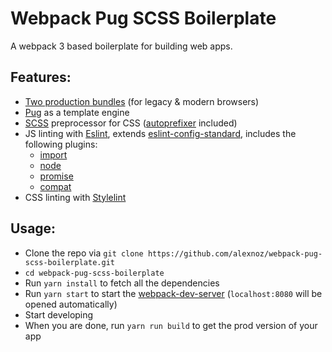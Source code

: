 # Webpack Pug SCSS Boilerplate

A webpack 3 based boilerplate for building web apps.

## Features:
* [Two production bundles](https://philipwalton.com/articles/deploying-es2015-code-in-production-today/) (for legacy & modern browsers)
* [Pug](https://pugjs.org) as a template engine
* [SCSS](http://sass-lang.com) preprocessor for CSS ([autoprefixer](https://github.com/postcss/autoprefixer) included)
* JS linting with [Eslint](https://eslint.org), extends [eslint-config-standard](https://github.com/standard/eslint-config-standard), includes the following plugins:
  * [import](https://github.com/benmosher/eslint-plugin-import)
  * [node](https://github.com/mysticatea/eslint-plugin-node)
  * [promise](https://github.com/xjamundx/eslint-plugin-promise)
  * [compat](https://github.com/amilajack/eslint-plugin-compat)
* CSS linting with [Stylelint](http://stylelint.io)

## Usage:
* Clone the repo via `git clone https://github.com/alexnoz/webpack-pug-scss-boilerplate.git`
* `cd webpack-pug-scss-boilerplate`
* Run `yarn install` to fetch all the dependencies
* Run `yarn start` to start the [webpack-dev-server](https://github.com/webpack/webpack-dev-server) (`localhost:8080` will be opened automatically)
* Start developing
* When you are done, run `yarn run build` to get the prod version of your app




